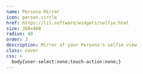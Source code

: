 ```yaml
---
name: Persona Mirror
icon: person.circle
href: https://lil.software/widgets/selfie.html
size: 360x480
radius: 40
order: 3
description: Mirror of your Persona's selfie view
class: cover
css: >
  body{user-select:none;touch-action:none;}
---
```


